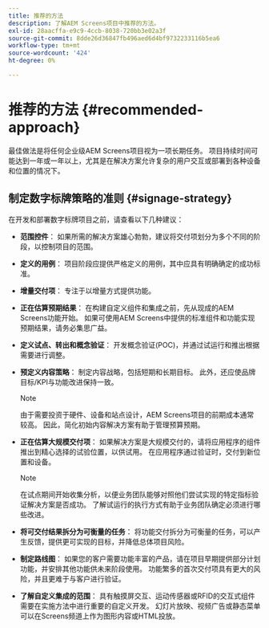 ```yaml
---
title: 推荐的方法
description: 了解AEM Screens项目中推荐的方法。
exl-id: 28aacffa-e9c9-4ccb-8038-720bb3e02a3f
source-git-commit: 8dde26d36847fb496aed6d4bf9732233116b5ea6
workflow-type: tm+mt
source-wordcount: '424'
ht-degree: 0%

---
```


# 推荐的方法 {#recommended-approach}

最佳做法是将任何企业级AEM Screens项目视为一项长期任务。 项目持续时间可能达到一年或一年以上，尤其是在解决方案允许复杂的用户交互或部署到各种设备和位置的情况下。

## 制定数字标牌策略的准则 {#signage-strategy}

在开发和部署数字标牌项目之前，请查看以下几种建议：

* **范围控件**：
如果所需的解决方案雄心勃勃，建议将交付项划分为多个不同的阶段，以控制项目的范围。

* **定义的用例**：
项目阶段应提供严格定义的用例，其中应具有明确确定的成功标准。

* **增量交付项**：
专注于以增量方式提供功能。

* **正在估算预期结果**：
在构建自定义组件和集成之前，先从现成的AEM Screens功能开始。 如果可使用AEM Screens中提供的标准组件和功能实现预期结果，请务必集思广益。

* **定义试点、转出和概念验证**：
开发概念验证(POC)，并通过试运行和推出根据需要进行调整。

* **预定义内容策略**：
制定内容战略，包括短期和长期目标。 此外，还应使品牌目标/KPI与功能改进保持一致。

  >[!NOTE]
  >
  > 由于需要投资于硬件、设备和站点设计，AEM Screens项目的前期成本通常较高。 因此，简化初始内容解决方案有助于管理预算预期。

* **正在估算大规模交付项**：
如果解决方案是大规模交付的，请将应用程序的组件推出到精心选择的试验位置，以供试用。 在应用程序通过验证时，交付到新位置和设备。

  >[!NOTE]
  >
  > 在试点期间开始收集分析，以便业务团队能够对照他们尝试实现的特定指标验证解决方案是否成功。 了解试运行的执行方式有助于业务团队确定必须进行哪些改进。

* **将可交付结果拆分为可衡量的任务**：
将功能交付拆分为可衡量的任务，可以产生反馈，提供更可实现的目标，并降低总体项目风险。

* **制定路线图**：
如果您的客户需要功能丰富的产品，请在项目早期提供部分计划功能，并安排其他功能供未来阶段使用。 功能繁多的首次交付项具有更大的风险，并且更难于与客户进行验证。

* **了解自定义集成的范围**：
具有触摸屏交互、运动传感器或RFID的交互式组件需要在实施方法中进行重要的自定义开发。 幻灯片放映、视频广告或静态菜单可以在Screens频道上作为图形内容或HTML投放。
